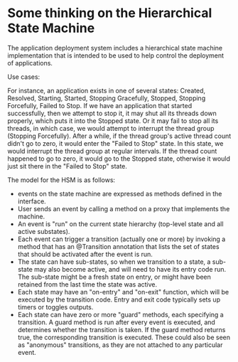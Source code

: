 <!--
 Licensed to the Apache Software Foundation (ASF) under one
 or more contributor license agreements.  See the NOTICE file
 distributed with this work for additional information
 regarding copyright ownership. The ASF licenses this file
 to you under the Apache License, Version 2.0 (the
 "License"); you may not use this file except in compliance
 with the License. You may obtain a copy of the License at

      http://www.apache.org/licenses/LICENSE-2.0

 Unless required by applicable law or agreed to in writing, software
 distributed under the License is distributed on an "AS IS" BASIS,
 WITHOUT WARRANTIES OR CONDITIONS OF ANY KIND, either express or implied.
 See the License for the specific language governing permissions and
 limitations under the License.

-->
Some thinking on the Hierarchical State Machine
===============================================

The application deployment system includes a hierarchical state machine
implementation that is intended to be used to help control the deployment of 
applications.

Use cases:

For instance, an application exists in one of several states: Created, 
Resolved, Starting, Started, Stopping Gracefully, Stopped, Stopping Forcefully,
Failed to Stop.  If we have an application that started successfully, then
we attempt to stop it, it may shut all its threads down properly, which puts it
into the Stopped state.  Or it may fail to stop all its threads, in which case, 
we would attempt to interrupt the thread group (Stopping Forcefully).  After a 
while, if the thread group's active thread count didn't go to zero, it would
enter the "Failed to Stop" state.  In this state, we would interrupt the thread
group at regular intervals.  If the thread count happened to go to zero, it
would go to the Stopped state, otherwise it would just sit there in the "Failed 
to Stop" state.

The model for the HSM is as follows:

- events on the state machine are expressed as methods defined in the interface.
- User sends an event by calling a method on a proxy that implements the machine.
- An event is "run" on the current state hierarchy (top-level state and all
active substates).
- Each event can trigger a transition (actually one or more) by invoking a method
that has an @Transition annotation that lists the set of states that should be
activated after the event is run.
- The state can have sub-states, so when we transition to a state, a sub-state
may also become active, and will need to have its entry code run.  The sub-state
might be a fresh state on entry, or might have been retained from the last time
the state was active.  
- Each state may have an "on-entry" and "on-exit" function, which will be executed
by the transition code.  Entry and exit code 
typically sets up timers or toggles outputs.
- Each state can have zero or more "guard" methods, each specifying a transition.
A guard method is run after every event is executed, and determines whether the
transition is taken.  If the
guard method returns true, the corresponding transition is executed.  These 
could also be seen as "anonymous" transitions, as they are not attached to any
particular event.


